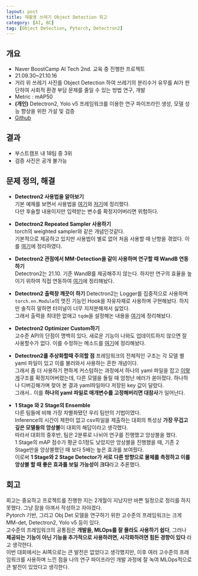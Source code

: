 ```yaml
---
layout: post
title: 재활용 쓰레기 Object Detection 회고
category: [AI, BC]
tag: [Object Detection, Pytorch, Detectron2] 
---
```


## 개요

- Naver BoostCamp AI Tech 2nd. 교육 중 진행한 프로젝트  
- 21.09.30~21.10.16
- 거리 위 쓰레기 사진를 Object Detection 하여 쓰레기의 분리수거 유무를 AI가 판단하여 사회적 환경 부담 문제를 줄일 수 있는 방법 연구, 개발  
- Metric : mAP50
- **(개인)** Detectron2, Yolo v5 프레임워크를 이용한 연구 파이프라인 생성, 모델 성능 향상을 위한 가설 및 검증
- [Github](https://github.com/boostcampaitech2/object-detection-level2-cv-04)
## 결과

- 부스트캠프 내 18팀 중 3위
- 검증 사진은 공개 불가능

## 문제 정의, 해결

- **Detectron2 사용법을 알아보기**  
  기본 예제를 보면서 사용법을 [여기](https://ukcastle.github.io/bc/2021/09/28/w9d2/)와 [저기](https://ukcastle.github.io/bc/2021/09/29/w9d3/)에 정리했다.  
	다만 후술할 내용이지만 입력받는 변수를 확정지어버리면 위험하다.  

- **Detectron2 Repeated Sampler 사용하기**  
  torch의 weighted sampler와 같은 개념인것같다.  
	기본적으로 제공하고 있지만 사용법이 별로 없어 처음 사용할 때 난항을 겪었다. 이를 [여기](https://ukcastle.github.io/bc/2021/09/30/w9d4/)에 정리하였다.  
	

- **Detectron2 관점에서 MM-Detection을 같이 사용하며 연구할 때 WandB 연동하기**  
	Detectron2는 21.10. 기준 WandB를 제공해주지 않는다. 하지만 연구의 효율을 높이기 위하여 직접 연동하여 [여기](https://ukcastle.github.io/bc/2021/10/05/w10d1/)에 정리해놨다.  
	
- **Detectron2 출력창 깨끗이 하기**
	Detectron2는 Logger를 집중적으로 사용하며 `torch.nn.Module`의 멋진 기능인 Hook을 자유자재로 사용하며 구현해놨다. 하지만 솔직히 말하면 터미널이 너무 지저분해져서 싫었다.  
	그래서 출력을 최대한 없애고 `tqdm`을 설정해논 내용을 [여기](https://ukcastle.github.io/bc/2021/10/06/w10d2/)에 정리해놨다.

- **Detectron2 Optimizer Custom하기**  
  고수준 API의 단점이 명백히 있다. 새로운 기능이 나와도 업데이트하지 않으면 잘 사용할수가 없다. 이를 수정하는 메소드를 [여기](https://ukcastle.github.io/bc/2021/10/07/w10d3/)에 정리해놨다.  

- **Detectron2를 추상화할때 주의할 점**
  프레임워크의 전체적인 구조는 각 모델 별 yaml 파일이 있고 이를 불러와서 사용하는 흔한 개념이다.  
	그래서 좀 더 사용하기 편하게 커스텀하는 과정에서 하나의 yaml 파일을 잡고 [이렇게](https://ukcastle.github.io/bc/2021/09/27/w9d1/)구조를 확정지어버렸는데, 다른 모델을 돌릴 때 엄청난 에러가 쏟아졌다. 하나하나 디버깅해가며 찾아 본 결과 yaml파일마다 저장된 key 값이 달랐다.  
	그래서.. 이를 **하나의 yaml 파일로 매개변수를 고정해버리면 대참사**가 일어난다.  

- **1 Stage 와 2 Stage의 Ensemble**  
  다른 팀들에 비해 가장 차별화됐던 우리 팀만의 기법이였다.  
	Inference의 시간이 제한이 없고 csv파일을 제출하는 대회의 특성상 **가장 무겁고 깊은 모델들의 앙상블**이 대회의 해답이라고 생각했다.  
	따라서 대회의 중후반, 팀은 2분류로 나뉘어 연구를 진행했고 앙상블을 했다.  
	1 Stage의 mAP 점수가 평균 0.1정도 낮았지만 앙상블을 진행했을 때, 기존 2 Stage만을 앙상블했던 때 보다 5배는 높은 효과를 보여줬다.  
	이로써 **1 Stage와 2 Stage Detector가 서로 다른 방향으로 물체를 측정하고 이를 앙상블 할 때 좋은 효과를 보일 가능성이 크다**라고 추론했다.  

## 회고

회고는 중요하고 프로젝트를 진행한 지는 2개월이 지났지만 바쁜 일정으로 정리를 하지 못했다. 그냥 잠을 아껴서 작성하고 자야겠다.  
Pytorch 기반, 그리고 Obj Det 모델을 연구하기 위한 고수준의 프레임워크는 크게 MM-det, Detectron2, Yolo v5 등이 있다.  
고수준의 프레임워크의 공통점은 **개발을, MLOps를 잘 몰라도 사용하기 쉽다**, 그러나 **제공되는 기능이 아닌 기능을 추가적으로 사용하려면, 시각화하려면 힘든 경향이 있다** 라고 생각한다.  
이번 대회에서는 AI쪽으로는 큰 발전은 없었다고 생각했지만, 이후 여러 고수준의 프레임워크를 사용하며 느낀 점을 나의 연구 파이프라인 개발 과정에 잘 녹여 MLOps적으로 큰 발전이 있었다고 생각한다.   
